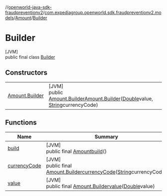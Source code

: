 //[openworld-java-sdk-fraudpreventionv2](../../../../index.md)/[com.expediagroup.openworld.sdk.fraudpreventionv2.models](../../index.md)/[Amount](../index.md)/[Builder](index.md)

# Builder

[JVM]\
public final class [Builder](index.md)

## Constructors

| | |
|---|---|
| [Amount.Builder](-amount.-builder.md) | [JVM]<br>public [Amount.Builder](index.md)[Amount.Builder](-amount.-builder.md)([Double](https://docs.oracle.com/javase/8/docs/api/java/lang/Double.html)value, [String](https://docs.oracle.com/javase/8/docs/api/java/lang/String.html)currencyCode) |

## Functions

| Name | Summary |
|---|---|
| [build](build.md) | [JVM]<br>public final [Amount](../index.md)[build](build.md)() |
| [currencyCode](currency-code.md) | [JVM]<br>public final [Amount.Builder](index.md)[currencyCode](currency-code.md)([String](https://docs.oracle.com/javase/8/docs/api/java/lang/String.html)currencyCode) |
| [value](value.md) | [JVM]<br>public final [Amount.Builder](index.md)[value](value.md)([Double](https://docs.oracle.com/javase/8/docs/api/java/lang/Double.html)value) |

